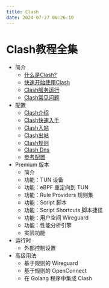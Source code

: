 ```yaml
---
title: Clash
date: 2024-07-27 00:26:10
---
```


# Clash教程全集

- 简介
  - [什么是Clash?](https://blog.qingyi-studio.top/2024/07/03/什么是Clash/)
  - [快速开始使用Clash](https://blog.qingyi-studio.top/2024/07/04/快速开始使用Clash/)
  - [Clash服务运行](https://blog.qingyi-studio.top/2024/07/04/Clash服务运行/)
  - [Clash常见问题](https://blog.qingyi-studio.top/2024/07/04/Clash常见问题/)
- 配置
  - [Clash介绍](https://blog.qingyi-studio.top/2024/07/04/Clash介绍/)
  - [Clash快速入手](https://blog.qingyi-studio.top/2024/07/29/Clash快速入手/)
  - [Clash入站](https://blog.qingyi-studio.top/2024/08/27/Clash-Inbound/)
  - [Clash出站](https://blog.qingyi-studio.top/2024/08/27/Clash-Outbound/)
  - [Clash规则](https://blog.qingyi-studio.top/2024/08/27/Clash-Rules/)
  - [Clash Dns](https://blog.qingyi-studio.top/2025/01/21/Clash-Dns/)
  - [参考配置](https://blog.qingyi-studio.top/2025/01/21/Clash%E5%8F%82%E8%80%83%E9%85%8D%E7%BD%AE/)
- Premium 版本
	- 简介
	- 功能：TUN 设备
	- 功能：eBPF 重定向到 TUN
	- 功能：Rule Providers 规则集
	- 功能：Script 脚本
	- 功能：Script Shortcuts 脚本捷径
	- 功能：用户空间 Wireguard
	- 功能：性能分析引擎
	- 实验功能
- 运行时
	- 外部控制设置
- 高级用法
	- 基于规则的 Wireguard
	- 基于规则的 OpenConnect
	- 在 Golang 程序中集成 Clash
